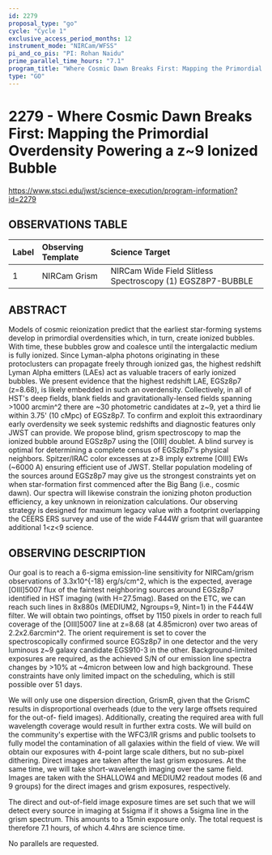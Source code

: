 ```yaml
---
id: 2279
proposal_type: "go"
cycle: "Cycle 1"
exclusive_access_period_months: 12
instrument_mode: "NIRCam/WFSS"
pi_and_co_pis: "PI: Rohan Naidu"
prime_parallel_time_hours: "7.1"
program_title: "Where Cosmic Dawn Breaks First: Mapping the Primordial Overdensity Powering a z~9 Ionized Bubble"
type: "GO"
---
```

# 2279 - Where Cosmic Dawn Breaks First: Mapping the Primordial Overdensity Powering a z~9 Ionized Bubble
https://www.stsci.edu/jwst/science-execution/program-information?id=2279
## OBSERVATIONS TABLE
| Label | Observing Template       | Science Target                                                |
| :---- | :----------------------- | :------------------------------------------------------------ |
| 1     | NIRCam Grism             | NIRCam Wide Field Slitless Spectroscopy (1) EGSZ8P7-BUBBLE |

## ABSTRACT

Models of cosmic reionization predict that the earliest star-forming systems develop in primordial overdensities which, in turn, create ionized bubbles. With time, these bubbles grow and coalesce until the intergalactic medium is fully ionized. Since Lyman-alpha photons originating in these protoclusters can propagate freely through ionized gas, the highest redshift Lyman Alpha emitters (LAEs) act as valuable tracers of early ionized bubbles. We present evidence that the highest redshift LAE, EGSz8p7 (z=8.68), is likely embedded in such an overdensity. Collectively, in all of HST's deep fields, blank fields and gravitationally-lensed fields spanning >1000 arcmin^2 there are ~30 photometric candidates at z~9, yet a third lie within 3.75' (10 cMpc) of EGSz8p7. To confirm and exploit this extraordinary early overdensity we seek systemic redshifts and diagnostic features only JWST can provide. We propose blind, grism spectroscopy to map the ionized bubble around EGSz8p7 using the [OIII] doublet. A blind survey is optimal for determining a complete census of EGSz8p7's physical neighbors. Spitzer/IRAC color excesses at z>8 imply extreme [OIII] EWs (~6000 A) ensuring efficient use of JWST. Stellar population modeling of the sources around EGSz8p7 may give us the strongest constraints yet on when star-formation first commenced after the Big Bang (i.e., cosmic dawn). Our spectra will likewise constrain the ionizing photon production efficiency, a key unknown in reionization calculations. Our observing strategy is designed for maximum legacy value with a footprint overlapping the CEERS ERS survey and use of the wide F444W grism that will guarantee additional 1<z<9 science.

## OBSERVING DESCRIPTION

Our goal is to reach a 6-sigma emission-line sensitivity for NIRCam/grism observations of 3.3x10^{-18} erg/s/cm^2, which is the expected, average [OIII]5007 flux of the faintest neighboring sources around EGSz8p7 identified in HST imaging (with H=27.5mag). Based on the ETC, we can reach such lines in 8x880s (MEDIUM2, Ngroups=9, Nint=1) in the F444W filter. We will obtain two pointings, offset by 1150 pixels in order to reach full coverage of the [OIII]5007 line at z=8.68 (at 4.85micron) over two areas of 2.2x2.6arcmin^2. The orient requirement is set to cover the spectroscopically confirmed source EGSz8p7 in one detector and the very luminous z~9 galaxy candidate EGS910-3 in the other. Background-limited exposures are required, as the achieved S/N of our emission line spectra changes by >10% at ~4micron between low and high background. These constraints have only limited impact on the scheduling, which is still possible over 51 days.

We will only use one dispersion direction, GrismR, given that the GrismC results in disproportional overheads (due to the very large offsets required for the out-of- field images). Additionally, creating the required area with full wavelength coverage would result in further extra costs. We will build on the community's expertise with the WFC3/IR grisms and public toolsets to fully model the contamination of all galaxies within the field of view. We will obtain our exposures with 4-point large scale dithers, but no sub-pixel dithering. Direct images are taken after the last grism exposures. At the same time, we will take short-wavelength imaging over the same field. Images are taken with the SHALLOW4 and MEDIUM2 readout modes (6 and 9 groups) for the direct images and grism exposures, respectively.

The direct and out-of-field image exposure times are set such that we will detect every source in imaging at 5sigma if it shows a 5sigma line in the grism spectrum. This amounts to a 15min exposure only. The total request is therefore 7.1 hours, of which 4.4hrs are science time.

No parallels are requested.